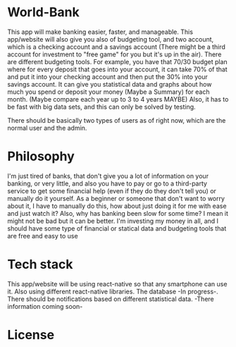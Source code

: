 # World-Bank

This app will make banking easier, faster, and manageable. This app/website will also give you also of budgeting tool, and two account, which is a checking account and a savings account (There might be a third account for investment to "free game" for you but it's up in the air). There are different budgeting tools. For example, you have that 70/30 budget plan where for every deposit that goes into your account, it can take 70% of that and put it into your checking account and then put the 30% into your savings account. It can give you statistical data and graphs about how much you spend or deposit your money (Maybe a Summary) for each month. (Maybe compare each year up to 3 to 4 years MAYBE) Also, it has to be fast with big data sets, and this can only be solved by testing.

There should be basically two types of users as of right now, which are the normal user and the admin.

# Philosophy
I'm just tired of banks, that don't give you a lot of information on your banking, or very little, and also you have to pay or go to a third-party service to get some financial help (even if they do they don't tell you) or manually do it yourself. As a beginner or someone that don't want to worry about it, I have to manually do this, how about just doing it for me with ease and just watch it? Also, why has banking been slow for some time? I mean it might not be bad but it can be better. I'm investing my money in all, and I should have some type of financial or statical data and budgeting tools that are free and easy to use

# Tech stack
This app/website will be using react-native so that any smartphone can use it. Also using different react-native libraries.
The database -In progress-. There should be notifications based on different statistical data. 
-There information coming soon-

# License



